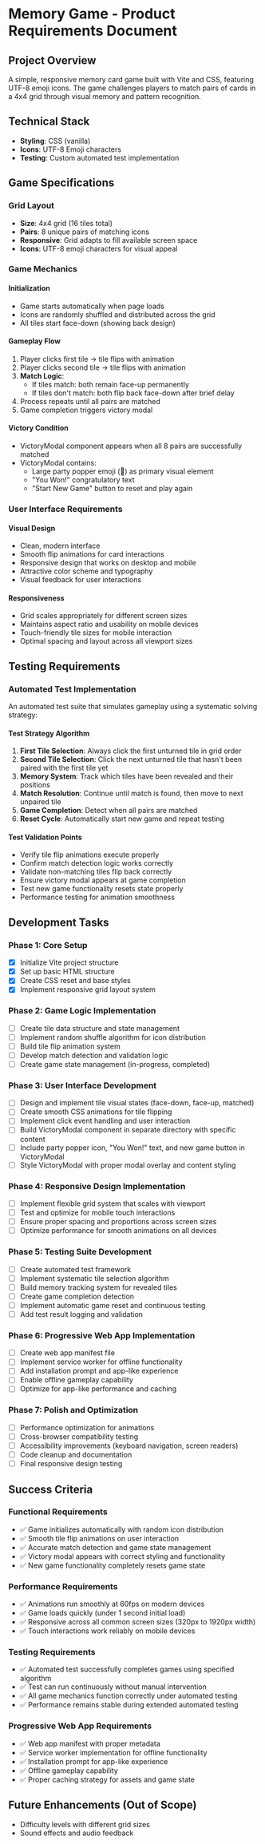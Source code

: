 # Memory Game - Product Requirements Document

## Project Overview

A simple, responsive memory card game built with Vite and CSS, featuring UTF-8 emoji icons. The game challenges players to match pairs of cards in a 4x4 grid through visual memory and pattern recognition.

## Technical Stack

- **Styling**: CSS (vanilla)
- **Icons**: UTF-8 Emoji characters
- **Testing**: Custom automated test implementation

## Game Specifications

### Grid Layout
- **Size**: 4x4 grid (16 tiles total)
- **Pairs**: 8 unique pairs of matching icons
- **Responsive**: Grid adapts to fill available screen space
- **Icons**: UTF-8 emoji characters for visual appeal

### Game Mechanics

#### Initialization
- Game starts automatically when page loads
- Icons are randomly shuffled and distributed across the grid
- All tiles start face-down (showing back design)

#### Gameplay Flow
1. Player clicks first tile → tile flips with animation
2. Player clicks second tile → tile flips with animation
3. **Match Logic**:
   - If tiles match: both remain face-up permanently
   - If tiles don't match: both flip back face-down after brief delay
4. Process repeats until all pairs are matched
5. Game completion triggers victory modal

#### Victory Condition
- VictoryModal component appears when all 8 pairs are successfully matched
- VictoryModal contains:
  - Large party popper emoji (🎉) as primary visual element
  - "You Won!" congratulatory text
  - "Start New Game" button to reset and play again

### User Interface Requirements

#### Visual Design
- Clean, modern interface
- Smooth flip animations for card interactions
- Responsive design that works on desktop and mobile
- Attractive color scheme and typography
- Visual feedback for user interactions

#### Responsiveness
- Grid scales appropriately for different screen sizes
- Maintains aspect ratio and usability on mobile devices
- Touch-friendly tile sizes for mobile interaction
- Optimal spacing and layout across all viewport sizes

## Testing Requirements

### Automated Test Implementation
An automated test suite that simulates gameplay using a systematic solving strategy:

#### Test Strategy Algorithm
1. **First Tile Selection**: Always click the first unturned tile in grid order
2. **Second Tile Selection**: Click the next unturned tile that hasn't been paired with the first tile yet
3. **Memory System**: Track which tiles have been revealed and their positions
4. **Match Resolution**: Continue until match is found, then move to next unpaired tile
5. **Game Completion**: Detect when all pairs are matched
6. **Reset Cycle**: Automatically start new game and repeat testing

#### Test Validation Points
- Verify tile flip animations execute properly
- Confirm match detection logic works correctly
- Validate non-matching tiles flip back correctly
- Ensure victory modal appears at game completion
- Test new game functionality resets state properly
- Performance testing for animation smoothness

## Development Tasks

### Phase 1: Core Setup
- [x] Initialize Vite project structure
- [x] Set up basic HTML structure
- [x] Create CSS reset and base styles
- [x] Implement responsive grid layout system

### Phase 2: Game Logic Implementation
- [ ] Create tile data structure and state management
- [ ] Implement random shuffle algorithm for icon distribution
- [ ] Build tile flip animation system
- [ ] Develop match detection and validation logic
- [ ] Create game state management (in-progress, completed)

### Phase 3: User Interface Development
- [ ] Design and implement tile visual states (face-down, face-up, matched)
- [ ] Create smooth CSS animations for tile flipping
- [ ] Implement click event handling and user interaction
- [ ] Build VictoryModal component in separate directory with specific content
- [ ] Include party popper icon, "You Won!" text, and new game button in VictoryModal
- [ ] Style VictoryModal with proper modal overlay and content styling

### Phase 4: Responsive Design Implementation
- [ ] Implement flexible grid system that scales with viewport
- [ ] Test and optimize for mobile touch interactions
- [ ] Ensure proper spacing and proportions across screen sizes
- [ ] Optimize performance for smooth animations on all devices

### Phase 5: Testing Suite Development
- [ ] Create automated test framework
- [ ] Implement systematic tile selection algorithm
- [ ] Build memory tracking system for revealed tiles
- [ ] Create game completion detection
- [ ] Implement automatic game reset and continuous testing
- [ ] Add test result logging and validation

### Phase 6: Progressive Web App Implementation
- [ ] Create web app manifest file
- [ ] Implement service worker for offline functionality
- [ ] Add installation prompt and app-like experience
- [ ] Enable offline gameplay capability
- [ ] Optimize for app-like performance and caching

### Phase 7: Polish and Optimization
- [ ] Performance optimization for animations
- [ ] Cross-browser compatibility testing
- [ ] Accessibility improvements (keyboard navigation, screen readers)
- [ ] Code cleanup and documentation
- [ ] Final responsive design testing

## Success Criteria

### Functional Requirements
- ✅ Game initializes automatically with random icon distribution
- ✅ Smooth tile flip animations on user interaction
- ✅ Accurate match detection and game state management
- ✅ Victory modal appears with correct styling and functionality
- ✅ New game functionality completely resets game state

### Performance Requirements
- ✅ Animations run smoothly at 60fps on modern devices
- ✅ Game loads quickly (under 1 second initial load)
- ✅ Responsive across all common screen sizes (320px to 1920px width)
- ✅ Touch interactions work reliably on mobile devices

### Testing Requirements
- ✅ Automated test successfully completes games using specified algorithm
- ✅ Test can run continuously without manual intervention
- ✅ All game mechanics function correctly under automated testing
- ✅ Performance remains stable during extended automated testing

### Progressive Web App Requirements
- ✅ Web app manifest with proper metadata
- ✅ Service worker implementation for offline functionality
- ✅ Installation prompt for app-like experience
- ✅ Offline gameplay capability
- ✅ Proper caching strategy for assets and game state

## Future Enhancements (Out of Scope)
- Difficulty levels with different grid sizes
- Sound effects and audio feedback
